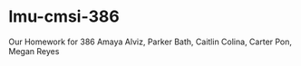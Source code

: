 # lmu-cmsi-386

Our Homework for 386
Amaya Alviz, Parker Bath, Caitlin Colina, Carter Pon, Megan Reyes
